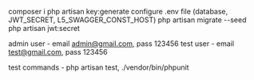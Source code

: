 composer i
php artisan key:generate
configure .env file (database, JWT_SECRET, L5_SWAGGER_CONST_HOST)
php artisan migrate --seed
php artisan jwt:secret

admin user - email admin@gmail.com, pass 123456
test user - email test@gmail.com, pass 123456

test commands - php artisan test, ./vendor/bin/phpunit

